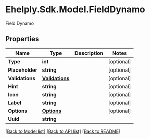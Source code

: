 # Ehelply.Sdk.Model.FieldDynamo
Field Dynamo

## Properties

Name | Type | Description | Notes
------------ | ------------- | ------------- | -------------
**Type** | **int** |  | [optional] 
**Placeholder** | **string** |  | [optional] 
**Validations** | [**Validations**](Validations.md) |  | [optional] 
**Hint** | **string** |  | [optional] 
**Icon** | **string** |  | [optional] 
**Label** | **string** |  | [optional] 
**Options** | [**Options**](Options.md) |  | [optional] 
**Uuid** | **string** |  | 

[[Back to Model list]](../README.md#documentation-for-models) [[Back to API list]](../README.md#documentation-for-api-endpoints) [[Back to README]](../README.md)

